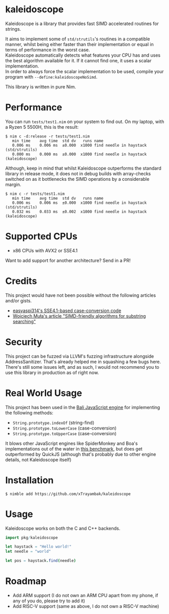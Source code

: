 # kaleidoscope
Kaleidoscope is a library that provides fast SIMD accelerated routines for strings.

It aims to implement some of `std/strutils`'s routines in a compatible manner, whilst being either faster than their implementation or equal in terms of performance in the worst case. \
Kaleidoscope automatically detects what features your CPU has and uses the best algorithm available for it. If it cannot find one, it uses a scalar implementation. \
In order to always force the scalar implementation to be used, compile your program with `--define:kaleidoscopeNoSimd`.

This library is written in pure Nim.

# Performance
You can run `tests/test1.nim` on your system to find out. On my laptop, with a Ryzen 5 5500H, this is the result:
```
$ nim c -d:release -r tests/test1.nim
   min time    avg time  std dv   runs name
   0.006 ms    0.006 ms  ±0.000  x1000 find needle in haystack (std/strutils)
   0.000 ms    0.000 ms  ±0.000  x1000 find needle in haystack (kaleidoscope)
```

Although, keep in mind that whilst Kaleidoscope outperforms the standard library in release mode, it does not in debug builds with array-checks switched on as it bottlenecks the SIMD operations by a considerable margin.
```
$ nim c -r tests/test1.nim
   min time    avg time  std dv   runs name
   0.006 ms    0.006 ms  ±0.000  x1000 find needle in haystack (std/strutils)
   0.032 ms    0.033 ms  ±0.002  x1000 find needle in haystack (kaleidoscope)
```

# Supported CPUs
- x86 CPUs with AVX2 or SSE4.1

Want to add support for another architecture? Send in a PR!

# Credits
This project would have not been possible without the following articles and/or gists.
- [easyaspi314's SSE4.1-based case-conversion code](https://gist.github.com/easyaspi314/9d31e5c0f9cead66aba2ede248b74d64)
- [Wojciech Muła's article "SIMD-friendly algorithms for substring searching"](http://0x80.pl/articles/simd-strfind.html)

# Security
This project can be fuzzed via LLVM's fuzzing infrastructure alongside AddressSanitizer. That's already helped me in squashing a few bugs here. \
There's still some issues left, and as such, I would not recommend you to use this library in production as of right now.

# Real World Usage
This project has been used in the [Bali JavaScript engine](https://github.com/ferus-web/bali) for implementing the following methods:
- `String.prototype.indexOf` (string-find)
- `String.prototype.toLowerCase` (case-conversion)
- `String.prototype.toUpperCase` (case-conversion)

It blows other JavaScript engines like SpiderMonkey and Boa's implementations out of the water in [this benchmark](https://github.com/ferus-web/bali/blob/master/benchmarks/string-find.sh), but does get outperformed by QuickJS (although that's probably due to other engine details, not Kaleidoscope itself)

# Installation
```command
$ nimble add https://github.com/xTrayambak/kaleidoscope
```

# Usage
Kaleidoscope works on both the C and C++ backends.

```nim
import pkg/kaleidoscope

let haystack = "Hello world!"
let needle = "world"

let pos = haystack.find(needle)
```

# Roadmap
- Add ARM support (I do not own an ARM CPU apart from my phone, if any of you do, please try to add it)
- Add RISC-V support (same as above, I do not own a RISC-V machine)
